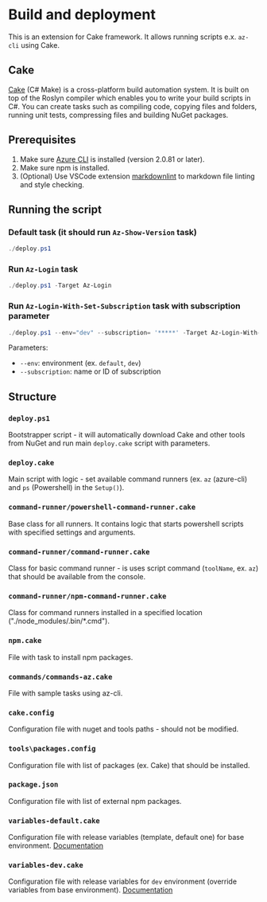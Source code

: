 # Build and deployment

This is an extension for Cake framework. It allows running scripts e.x. `az-cli` using Cake.

## Cake

[Cake](https://cakebuild.net/) (C# Make) is a cross-platform build automation system. It is built on top of the Roslyn compiler which enables you to write your build scripts in C#. You can create tasks such as compiling code, copying files and folders, running unit tests, compressing files and building NuGet packages.

## Prerequisites

1. Make sure [Azure CLI](https://docs.microsoft.com/en-us/cli/azure/install-azure-cli-windows?view=azure-cli-latest) is installed (version 2.0.81 or later).
2. Make sure npm is installed.
3. (Optional) Use VSCode extension [markdownlint](https://marketplace.visualstudio.com/items?itemName=DavidAnson.vscode-markdownlint) to markdown file linting and style checking.

## Running the script

### Default task (it should run `Az-Show-Version` task)

```powershell
./deploy.ps1
```

### Run `Az-Login` task

```powershell
./deploy.ps1 -Target Az-Login
```

### Run `Az-Login-With-Set-Subscription` task with subscription parameter

```powershell
./deploy.ps1 --env="dev" --subscription= '*****' -Target Az-Login-With-Set-Subscription
```

Parameters:

- `--env`: environment (ex. `default`, `dev`)
- `--subscription`: name or ID of subscription

## Structure

### `deploy.ps1`

Bootstrapper script - it will automatically download Cake and other tools from NuGet and run main `deploy.cake` script with parameters.

### `deploy.cake`

Main script with logic - set available command runners (ex. `az` (azure-cli) and `ps` (Powershell) in the `Setup()`).

### `command-runner/powershell-command-runner.cake`

Base class for all runners. It contains logic that starts powershell scripts with specified settings and arguments.

### `command-runner/command-runner.cake`

Class for basic command runner - is uses script command (`toolName`, ex. `az`) that should be available from the console.

### `command-runner/npm-command-runner.cake`

Class for command runners installed in a specified location ("./node_modules/.bin/*.cmd").

### `npm.cake`

File with task to install npm packages.

### `commands/commands-az.cake`

File with sample tasks using az-cli.

### `cake.config`

Configuration file with nuget and tools paths - should not be modified.

### `tools\packages.config`

Configuration file with list of packages (ex. Cake) that should be installed.

### `package.json`

Configuration file with list of external npm packages.

### `variables-default.cake`

Configuration file with release variables (template, default one) for base environment. [Documentation](https://github.com/ObjectivityLtd/Cake.Deploy.Variables/blob/master/README.md)

### `variables-dev.cake`

Configuration file with release variables for `dev` environment (override  variables from base environment). [Documentation](https://github.com/ObjectivityLtd/Cake.Deploy.Variables/blob/master/README.md)
